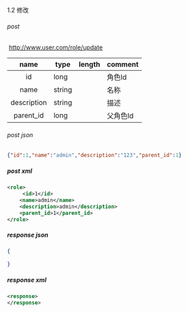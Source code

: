 1.2 修改

###### post

​	http://www.user.com/role/update

|    name     | type   | length | comment  |
| :---------: | ------ | ------ | -------- |
|     id      | long   |        | 角色Id   |
|    name     | string |        | 名称     |
| description | string |        | 描述     |
|  parent_id  | long   |        | 父角色Id |

###### post json
```json
{"id":1,"name":"admin","description":"123","parent_id":1}
```

##### post xml

```xml
<role>
     <id>1</id>
	<name>admin</name>
	<description>admin</description>
	<parent_id>1</parent_id>
</role>
```

##### response json
```json
{
    
}
```
##### response xml
```xml
<response>
</response>
```